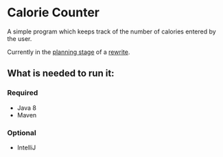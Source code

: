 Calorie Counter
===============

A simple program which keeps track of the number of calories entered by the user.

Currently in the [planning stage](https://github.com/claudiusbr/CalorieCounter/tree/master/planning) of a [rewrite](https://github.com/claudiusbr/CalorieCounter/commit/4d4b20d9d458723497559bfdeeb791d2cd52eaa4).

What is needed to run it:
-------------------------
### Required
- Java 8
- Maven

### Optional
- IntelliJ
